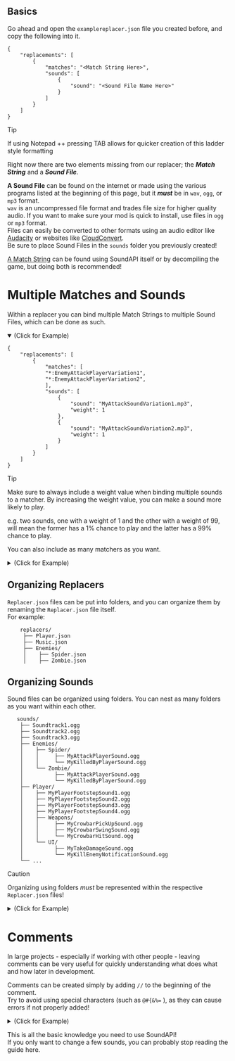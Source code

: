 ## Basics
Go ahead and open the `examplereplacer.json` file you created before, and copy the following into it.

```json5
{
	"replacements": [
		{
			"matches": "<Match String Here>",
			"sounds": [
				{
					"sound": "<Sound File Name Here>"
				}
			]
		}
	]
}
```

> [!TIP]
> If using Notepad ++ pressing TAB allows for quicker creation of this ladder style formatting 

Right now there are two elements missing from our replacer; the ***Match String*** and a ***Sound File***. 

**A Sound File** can be found on the internet or made using the various programs listed at the beginning of this page, but it ***must*** be in `wav`, `ogg`, or `mp3` format. <br/>
`wav` is an uncompressed file format and trades file size for higher quality audio. If you want to make sure your mod is quick to install, use files in `ogg` or `mp3` format. <br/>
Files can easily be converted to other formats using an audio editor like [Audacity](https://www.audacityteam.org/) or websites like [CloudConvert](https://cloudconvert.com/). <br/>
Be sure to place Sound Files in the `sounds` folder you previously created!


[A Match String](/soundpack-api/guide/match-strings) can be found using SoundAPI itself or by decompiling the game, but doing both is recommended!

# Multiple Matches and Sounds

Within a replacer you can bind multiple Match Strings to multiple Sound Files, which can be done as such.
<details open>

<summary>(Click for Example)</summary>

```json5
{
	"replacements": [
		{
			"matches": [
			"*:EnemyAttackPlayerVariation1",
			"*:EnemyAttackPlayerVariation2",
			],
			"sounds": [
				{
					"sound": "MyAttackSoundVariation1.mp3",
					"weight": 1
				},
				{
					"sound": "MyAttackSoundVariation2.mp3",
					"weight": 1
				}
			]
		}
	]
}
```

</details>

> [!TIP]
> Make sure to always include a weight value when binding multiple sounds to a matcher. By increasing the weight value, you can make a sound more likely to play.
> 
> e.g. two sounds, one with a weight of 1 and the other with a weight of 99, will mean the former has a 1% chance to play and the latter has a 99% chance to play.

You can also include as many matchers as you want.

<details>

<summary>(Click for Example)</summary>

```json5
{
	"replacements": [
		{
			"matches": [
			"*:EnemyAttackPlayerVariation1",
			"*:EnemyAttackPlayerVariation2",
			],
			"sounds": [
				{
					"sound": "MyAttackSoundVariation1.mp3",
					"weight": 1
				},
				{
					"sound": "MyAttackSoundVariation2.mp3",
					"weight": 1
				}
			]
		},
		{
			"matches": [
			"*:EnemyKilledByPlayerVariation1",
			"*:EnemyKilledByPlayerVariation2",
			],
			"sounds": [
				{
					"sound": "MyKillEnemySoundVariation1.mp3",
					"weight": 1
				},
				{
					"sound": "MyKillEnemySoundVariation2.mp3",
					"weight": 1
				}
			]
		}
	]
}
```
</details>

## Organizing Replacers

`Replacer.json` files can be put into folders, and you can organize them by renaming the `Replacer.json` file itself. <br/>
For example:
```
    replacers/
     ├── Player.json
     ├── Music.json
     ├── Enemies/
     │    ├── Spider.json
     │    ├── Zombie.json
```

## Organizing Sounds

Sound files can be organized using folders. You can nest as many folders as you want within each other.


```
   sounds/
    ├── Soundtrack1.ogg
    ├── Soundtrack2.ogg
    ├── Soundtrack3.ogg
    ├── Enemies/
    │    ├── Spider/
    │    │     ├── MyAttackPlayerSound.ogg
    │    │     └── MyKilledByPlayerSound.ogg
    │    └── Zombie/
    │          ├── MyAttackPlayerSound.ogg
    │          └── MyKilledByPlayerSound.ogg
    ├── Player/
    │    ├── MyPlayerFootstepSound1.ogg
    │    ├── MyPlayerFootstepSound2.ogg
    │    ├── MyPlayerFootstepSound3.ogg
    │    ├── MyPlayerFootstepSound4.ogg
    │    ├── Weapons/
    │    │     ├── MyCrowbarPickUpSound.ogg
    │    │     ├── MyCrowbarSwingSound.ogg
    │    │     └── MyCrowbarHitSound.ogg
    │    └── UI/
    │          ├── MyTakeDamageSound.ogg
    │          └── MyKillEnemyNotificationSound.ogg
    └── ...  
```

> [!CAUTION]
> Organizing using folders *must* be represented within the respective `Replacer.json` files!

<details>

<summary>(Click for Example)</summary>

```json5
{
	"replacements": [
		{
			"matches": "*:ZombieAttackPlayer",
			"sounds": [
				{
					"sound": "Enemies/Zombie/MyAttackPlayerSound.ogg"
				}
			]
		},
		{
			"matches": "*:SpiderAttackPlayer",
			"sounds": [
				{
					"sound": "Enemies/Spider/MyAttackPlayerSound.ogg"
				}
			]
		},
		{
			"matches": "*:SwingCrowbar",
			"sounds": [
				{
					"sound": "Player/Weapons/MyCrowbarSwingSound.ogg"
				}
			]
		}
	]
}
```

</details>

# Comments

In large projects - especially if working with other people - leaving comments can be very useful for quickly understanding what does what and how later in development.

Comments can be created simply by adding `//` to the beginning of the comment.<br/>
Try to avoid using special characters (such as `@#{&%=` ), as they can cause errors if not properly added!

<details>

<summary>(Click for Example)</summary>

```json5
{
	"replacements": [
		{
			// This checks for when the Zombie enemy attacks the Player 
			"matches": "*:ZombieAttackPlayer",
			"sounds": [
				{
					"sound": "Enemies/Zombie/MyAttackPlayerSound.ogg"
				}
			]
		},
		{
			// This checks for when the Spider enemy attacks the Player
			"matches": "*:SpiderAttackPlayer",
			"sounds": [
				{
					"sound": "Enemies/Spider/MyAttackPlayerSound.ogg"
				}
			]
		},
		{
			// This checks for when the Player swings the Crowbar weapon
			"matches": "*:SwingCrowbar",
			"sounds": [
				{
					"sound": "Player/Weapons/MyCrowbarSwingSound.ogg"
				}
			]
		}
	]
}
```

</details>

This is all the basic knowledge you need to use SoundAPI! <br/>
If you only want to change a few sounds, you can probably stop reading the guide here.